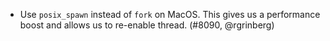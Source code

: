 - Use `posix_spawn` instead of `fork` on MacOS. This gives us a performance
  boost and allows us to re-enable thread. (#8090, @rgrinberg)
